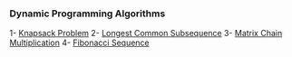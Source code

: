 ### Dynamic Programming Algorithms

1- [Knapsack Problem](./kanpsack-problem.md)
2- [Longest Common Subsequence](./longest-common-subsequence.md)
3- [Matrix Chain Multiplication](./matrix-chain-multiplication.md)
4- [Fibonacci Sequence](./fibonacci.md)
